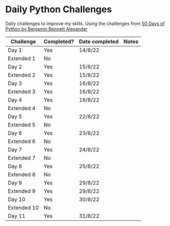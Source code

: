 # Daily Python Challenges
 
Daily challenges to improve my skills. Using the challenges from [50 Days of Python by Benjamin Bennett Alexander](https://benjaminb.gumroad.com/l/zybjn) 

| Challenge   | Completed? | Date completed | Notes |
|-------------|------------|----------------|-------|
| Day 1       | Yes        | 14/8/22        |       | 
| Extended 1  | No         |                |       |
| Day 2       | Yes        | 15/8/22        |       |
| Extended 2  | Yes        | 15/8/22        |       |
| Day 3       | Yes        | 16/8/22        |       |
| Extended 3  | Yes        | 16/8/22        |       |
| Day 4       | Yes        | 18/8/22        |       |
| Extended 4  | No         |                |       |
| Day 5       | Yes        | 22/8/22        |       |
| Extended 5  | No         |                |       |
| Day 6       | Yes        | 23/8/22        |       |
| Extended 6  | No         |                |       |
| Day 7       | Yes        | 24/8/22        |       |
| Extended 7  | No         |                |       |
| Day 8       | Yes        | 25/8/22        |       |
| Extended 8  | No         |                |       |
| Day 9       | Yes        | 29/8/22        |       |
| Extended 9  | Yes        | 29/8/22        |       |
| Day 10      | Yes        | 30/8/22        |       |
| Extended 10 | No         |                |       |
| Day 11      | Yes        | 31/8/22        |       |
